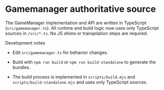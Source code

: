 

# Gamemanager authoritative source

The GameManager implementation and API are written in TypeScript (`src/gamemanager.ts`).
All runtime and build logic now uses only TypeScript sources in `/src/*.ts`. No JS shims or transpilation steps are required.


Development notes

- Edit `src/gamemanager.ts` for behavior changes.

- Build with `npm run build` or `npm run build-standalone` to generate the bundles.

- The build process is implemented in `scripts/build.mjs` and `scripts/build-standalone.mjs` and uses only TypeScript sources.
